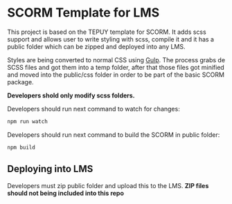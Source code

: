 # SCORM Template for LMS
This project is based on the TEPUY template for SCORM. It adds scss support and allows user to write styling with scss, compile it and it has a public folder which can be zipped and deployed into any LMS.

Styles are being converted to normal CSS using [Gulp](https://gulpjs.com/). The process grabs de SCSS files and got them into a temp folder, after that those files got minified and moved into the public/css folder in order to be part of the basic SCORM package.

**Developers shold only modify scss folders.**

Developers should run next command to watch for changes:
  ```sh
  npm run watch
  ```
Developers should run next command to build the SCORM in public folder:
  ```sh
  npm build
  ```
  
## Deploying into LMS

Developers must zip public folder and upload this to the LMS. **ZIP files should not being included into this repo**
